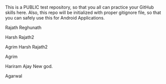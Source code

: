 This is a PUBLIC test repository, so that you all can practice your GitHub skills here. Also, this repo will be initialized with proper gitignore file, so that you can safely use this for Android Applications. 

Rajath Reghunath

Harsh
Rajath2


Agrim
Harsh
Rajath2

Agrim

Hariram
Ajay
New god.

Agarwal

